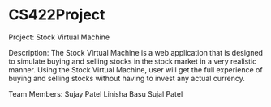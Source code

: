 # CS422Project

Project: Stock Virtual Machine

Description:
The Stock Virtual Machine is a web application that is designed to simulate buying and selling stocks in the stock market in a very realistic manner. 
Using the Stock Virtual Machine, user will get the full experience of buying and selling stocks without having to invest any actual currency.

Team Members:
Sujay Patel
Linisha Basu
Sujal Patel

